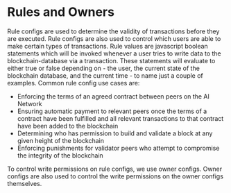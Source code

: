 # Rules and Owners

Rule configs are used to determine the validity of transactions before they are executed. Rule configs are also used to control which users are able to make certain types of transactions. Rule values are javascript boolean statements which will be invoked whenever a user tries to write data to the blockchain-database via a transaction. These statements will evaluate to either true or false depending on - the user, the current state of the blockchain database, and the current time - to name just a couple of examples. Common rule config use cases are:

* Enforcing the terms of an agreed contract between peers on the AI Network
* Ensuring automatic payment to relevant peers once the terms of a contract have been fulfilled and all relevant transactions to that contract have been added to the blockchain
* Determining who has permission to build and validate a block at any given height of the blockchain
* Enforcing punishments for validator peers who attempt to compromise the integrity of the blockchain

To control write permissions on rule configs, we use owner configs. Owner configs are also used to control the write permissions on the owner configs themselves.
